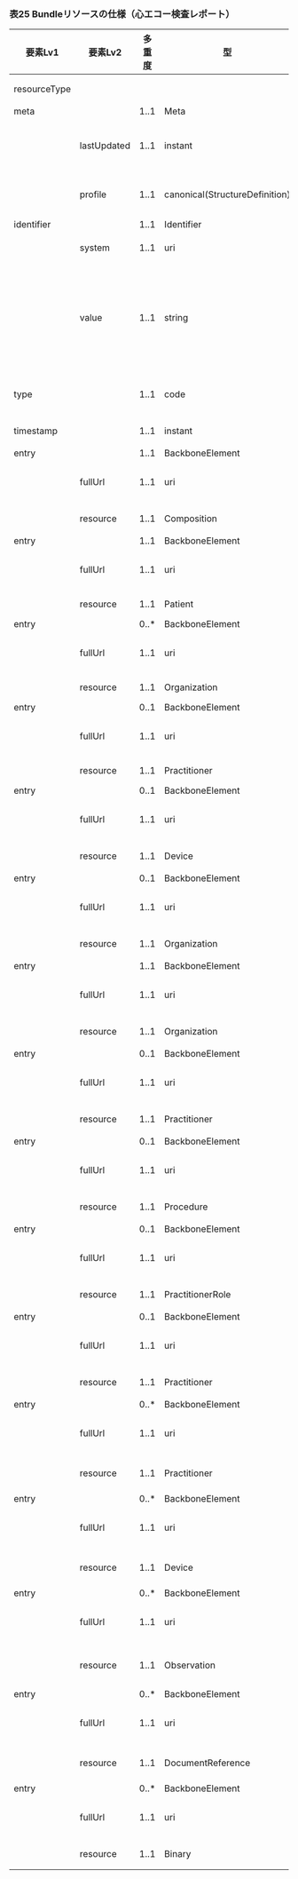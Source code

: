 ### 表25 Bundleリソースの仕様（心エコー検査レポート）

| 要素Lv1 | 要素Lv2 | 多重度 | 型 | 値 | 生理検査レポートCDAとのマッピング<BR>(CD=ClinicalDocument) | 説明 |
|---|---|---|---|---|---|---|
| resourceType |  |  |  | "Bundle" |  | Bundleリソースであることを示す。 |
| meta |  | 1..1 | Meta |  |  |  |
|  | lastUpdated | 1..1 | instant | "2023-12-25T20:21:32+09:00" |  | 最終更新日時。YYYY-MM-DDThh:mm:ss.sss+zz:zz。値は例示。 |
|  | profile | 1..1 | canonical(StructureDefinition) | "http://jpfhir.jp/fhir/SEAMAT/StructureDefinition/<BR>JP_Bundle_EKGReport" |  | 本リソースのプロファイルを識別するURLを指定する。値は固定。 |
| identifier |  | 1..1 | Identifier |  |  | この文書の文書ID。 |
|  | system | 1..1 | uri | "http://jpfhir.jp/fhir/core/IdSystem/documentInsta<BR>nce-identifier" |  | 文書IDの名前空間を表すURI。固定値。 |
|  | value | 1..1 | string | "1234567890_20231205_LJCS-200D_20231205101112.94.1<BR>4239.1002_20231205112233_200_1" |  | SS-MIX2拡張ストレージのコンテンツフォルダ名を以下の形式で指定する。値は例示。<BR><患者ID>_<診療日>_<データ種別>_<特定キー>_<発生日時>_<診療科コード>_<コンディションフラグ> |
| type |  | 1..1 | code | "document" |  | BundleリソースがDocumentタイプであることを示す。 |
| timestamp |  | 1..1 | instant |  |  | Bundleリソースの生成日時。 |
| entry |  | 1..1 | BackboneElement |  |  |  |
|  | fullUrl | 1..1 | uri | "urn:uuid:36a8b456-c875-4582-b19d-2dbe07ea3802" |  | エントリリスト内のリソースを一意に識別するためのUUID。値は例示。 |
|  | resource | 1..1 | Composition |  |  | 文書の目次情報およびテキストコンテンツ。 |
| entry |  | 1..1 | BackboneElement |  |  |  |
|  | fullUrl | 1..1 | uri | "urn:uuid:77fbc1a7-8e7e-494c-9763-6545a73afcc4" |  | エントリリスト内のリソースを一意に識別するためのUUID。値は例示。 |
|  | resource | 1..1 | Patient |  | /CD/recordTarget/patientRole/<BR>id, addr, telecom, patient | 対象患者の情報。 |
| entry |  | 0..* | BackboneElement |  |  |  |
|  | fullUrl | 1..1 | uri | "urn:uuid:86ca4d7f-f7d1-4185-8f51-10f40e95189c" |  | エントリリスト内のリソースを一意に識別するためのUUID。値は例示。 |
|  | resource | 1..1 | Organization |  | /CD/recordTarget/patientRole/<BR>providerOrganization | 対象患者の所属科の情報。 |
| entry |  | 0..1 | BackboneElement |  |  |  |
|  | fullUrl | 1..1 | uri | "urn:uuid:a78efb38-13d1-448a-ad68-5e28dfbdc306" |  | エントリリスト内のリソースを一意に識別するためのUUID。値は例示。 |
|  | resource | 1..1 | Practitioner |  | /CD/author/assignedAuthor/<BR>id, addr, telecom, assignedPerson | 文書の作成者の情報。 |
| entry |  | 0..1 | BackboneElement |  |  |  |
|  | fullUrl | 1..1 | uri | "urn:uuid:a78efb38-13d1-448a-ad68-5e28dfbdc306" |  | エントリリスト内のリソースを一意に識別するためのUUID。値は例示。 |
|  | resource | 1..1 | Device |  | /CD/author/assignedAuthor/<BR>id, assignedAuthoringDevice | 文書の作成システムの情報。 |
| entry |  | 0..1 | BackboneElement |  |  |  |
|  | fullUrl | 1..1 | uri | "urn:uuid:f2bd4ddc-c324-4bcd-8e7f-194e80c55086" |  | エントリリスト内のリソースを一意に識別するためのUUID。値は例示。 |
|  | resource | 1..1 | Organization |  | /CD/author/assignedAuthor/<BR>representedOrganization | 文書の作成医療機関の情報。 |
| entry |  | 1..1 | BackboneElement |  |  |  |
|  | fullUrl | 1..1 | uri | "urn:uuid:6cd03543-6a5b-4396-ab12-cd3b78171e0c" |  | エントリリスト内のリソースを一意に識別するためのUUID。値は例示。 |
|  | resource | 1..1 | Organization |  | /CD/custodian/assignedCustodian/<BR>representedCustodianOrganization | 文書の管理医療機関の情報。 |
| entry |  | 0..1 | BackboneElement |  |  |  |
|  | fullUrl | 1..1 | uri | "urn:uuid:7009c440-079f-4775-b281-7e754b9f382e" |  | エントリリスト内のリソースを一意に識別するためのUUID。値は例示。 |
|  | resource | 1..1 | Practitioner |  | /CD/authenticator/assignedEntity | 文書内容について責任を持つ職員の情報。 |
| entry |  | 0..1 | BackboneElement |  |  |  |
|  | fullUrl | 1..1 | uri | "urn:uuid:fa0c6541-aec6-483f-9b6d-175b5e838bf4" |  | エントリリスト内のリソースを一意に識別するためのUUID。値は例示。 |
|  | resource | 1..1 | Procedure |  |  | 文書の元になった検査の実施情報。 |
| entry |  | 0..1 | BackboneElement |  |  |  |
|  | fullUrl | 1..1 | uri | "urn:uuid:91278474-489b-48b9-a81b-62a84529a1fe" |  | エントリリスト内のリソースを一意に識別するためのUUID。値は例示。 |
|  | resource | 1..1 | PractitionerRole |  | /CD/documentationOf/serviceEvent/<BR>performer/functionCode | 文書の元になった検査の実施者の役割の情報。 |
| entry |  | 0..1 | BackboneElement |  |  |  |
|  | fullUrl | 1..1 | uri | "urn:uuid:4a59093e-b1c3-4c1d-a70c-0b968fac0747" |  | エントリリスト内のリソースを一意に識別するためのUUID。値は例示。 |
|  | resource | 1..1 | Practitioner |  | /CD/documentationOf/serviceEvent/<BR>performer/assignedEntity | 文書の元になった検査の実施者の情報。 |
| entry |  | 0..* | BackboneElement |  |  |  |
|  | fullUrl | 1..1 | uri | "urn:uuid:58672cea-9be2-4095-84d1-711661f8e8b4" |  | エントリリスト内のリソースを一意に識別するためのUUID。値は例示。 |
|  | resource | 1..1 | Practitioner |  | /CD/component/structuredBody/component/<BR>section/author/assignedAuthor/<BR>id, addr, telecom, assignedPerson | 測定値や解析結果の測定者の情報。 |
| entry |  | 0..* | BackboneElement |  |  |  |
|  | fullUrl | 1..1 | uri | "urn:uuid:fa0a5511-9e07-4fe0-9505-ebf7c9067e57" |  | エントリリスト内のリソースを一意に識別するためのUUID。値は例示。 |
|  | resource | 1..1 | Device |  | /CD/component/structuredBody/component/<BR>section/author/assignedAuthor/<BR>id, assignedAuthoringDevice | 測定値や解析結果の測定システムの情報。 |
| entry |  | 0..* | BackboneElement |  |  |  |
|  | fullUrl | 1..1 | uri | "urn:uuid:0321ce31-8088-4ffc-a26c-a707c0b06f57" |  | エントリリスト内のリソースを一意に識別するためのUUID。値は例示。 |
|  | resource | 1..1 | Observation |  | /CD/component/structuredBody/component/<BR>section/entry/observation | 年齢、バイタルサイン、測定値、解析結果などの情報。 |
| entry |  | 0..* | BackboneElement |  |  |  |
|  | fullUrl | 1..1 | uri | "urn:uuid:d4d71934-e535-4029-a4c8-a4d098359e4d" |  | エントリリスト内のリソースを一意に識別するためのUUID。値は例示。 |
|  | resource | 1..1 | DocumentReference |  | /CD/component/structuredBody/component/<BR>section/entry/observation/reference/<BR>externalDocument | 外部参照ドキュメントの情報。 |
| entry |  | 0..* | BackboneElement |  |  |  |
|  | fullUrl | 1..1 | uri | "urn:uuid:b98bd02e-fda9-4879-80cf-496c996fcb02" |  | エントリリスト内のリソースを一意に識別するためのUUID。値は例示。 |
|  | resource | 1..1 | Binary |  | /CD/component/structuredBody/component/<BR>section/entry/observationMedia | 外部参照のバイナリデータの情報。 |
